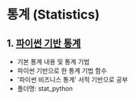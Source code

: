 # 통계 (Statistics)

## 1. [파이썬 기반 통계](https://github.com/hanna-joo/statistics/tree/master/stat_python)
  + 기본 통계 내용 및 통계 기법
  + 파이썬 기반으로 한 통계 기법 함수
  + '파이썬 비즈니스 통계' 서적 기반으로 공부
  + 폴더명: stat_python
